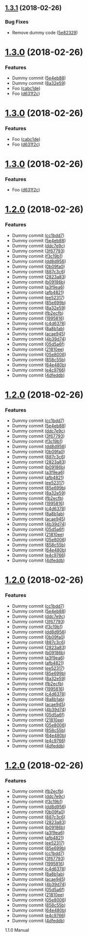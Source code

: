 <a name="1.3.1"></a>
## [1.3.1](https://github.com/sparkassen-hub/sih-semantic-release-config/compare/v1.3.0...v1.3.1) (2018-02-26)


### Bug Fixes

* Remove dummy code ([5e82329](https://github.com/sparkassen-hub/sih-semantic-release-config/commit/5e82329))

<a name="1.3.0"></a>
# [1.3.0](https://github.com/sparkassen-hub/sih-semantic-release-config/compare/v1.2.0...v1.3.0) (2018-02-26)


### Features

* Dummy commit ([5e4eb88](https://github.com/sparkassen-hub/sih-semantic-release-config/commit/5e4eb88))
* Dummy commit ([8a32e59](https://github.com/sparkassen-hub/sih-semantic-release-config/commit/8a32e59))
* Foo ([cabc1de](https://github.com/sparkassen-hub/sih-semantic-release-config/commit/cabc1de))
* Foo ([d631f2c](https://github.com/sparkassen-hub/sih-semantic-release-config/commit/d631f2c))

<a name="1.3.0"></a>
# [1.3.0](https://github.com/sparkassen-hub/sih-semantic-release-config/compare/v1.2.0...v1.3.0) (2018-02-26)


### Features

* Foo ([cabc1de](https://github.com/sparkassen-hub/sih-semantic-release-config/commit/cabc1de))
* Foo ([d631f2c](https://github.com/sparkassen-hub/sih-semantic-release-config/commit/d631f2c))

<a name="1.3.0"></a>
# [1.3.0](https://github.com/sparkassen-hub/sih-semantic-release-config/compare/v1.2.0...v1.3.0) (2018-02-26)


### Features

* Foo ([d631f2c](https://github.com/sparkassen-hub/sih-semantic-release-config/commit/d631f2c))

<a name="1.2.0"></a>
# [1.2.0](https://github.com/sparkassen-hub/sih-semantic-release-config/compare/v1.1.0...v1.2.0) (2018-02-26)


### Features

* Dummy commit ([cc1bdd7](https://github.com/sparkassen-hub/sih-semantic-release-config/commit/cc1bdd7))
* Dummy commit ([5e4eb88](https://github.com/sparkassen-hub/sih-semantic-release-config/commit/5e4eb88))
* Dummy commit ([ddc7e9c](https://github.com/sparkassen-hub/sih-semantic-release-config/commit/ddc7e9c))
* Dummy commit ([3f67793](https://github.com/sparkassen-hub/sih-semantic-release-config/commit/3f67793))
* Dummy commit ([f3c19b1](https://github.com/sparkassen-hub/sih-semantic-release-config/commit/f3c19b1))
* Dummy commit ([dd8d956](https://github.com/sparkassen-hub/sih-semantic-release-config/commit/dd8d956))
* Dummy commit ([0b09fa0](https://github.com/sparkassen-hub/sih-semantic-release-config/commit/0b09fa0))
* Dummy commit ([887c3c6](https://github.com/sparkassen-hub/sih-semantic-release-config/commit/887c3c6))
* Dummy commit ([2823a83](https://github.com/sparkassen-hub/sih-semantic-release-config/commit/2823a83))
* Dummy commit ([b09186b](https://github.com/sparkassen-hub/sih-semantic-release-config/commit/b09186b))
* Dummy commit ([a3f9ea6](https://github.com/sparkassen-hub/sih-semantic-release-config/commit/a3f9ea6))
* Dummy commit ([afb4821](https://github.com/sparkassen-hub/sih-semantic-release-config/commit/afb4821))
* Dummy commit ([ee52317](https://github.com/sparkassen-hub/sih-semantic-release-config/commit/ee52317))
* Dummy commit ([85e699b](https://github.com/sparkassen-hub/sih-semantic-release-config/commit/85e699b))
* Dummy commit ([8a32e59](https://github.com/sparkassen-hub/sih-semantic-release-config/commit/8a32e59))
* Dummy commit ([fb2ecfb](https://github.com/sparkassen-hub/sih-semantic-release-config/commit/fb2ecfb))
* Dummy commit ([1995816](https://github.com/sparkassen-hub/sih-semantic-release-config/commit/1995816))
* Dummy commit ([c4d6378](https://github.com/sparkassen-hub/sih-semantic-release-config/commit/c4d6378))
* Dummy commit ([8a8b1ab](https://github.com/sparkassen-hub/sih-semantic-release-config/commit/8a8b1ab))
* Dummy commit ([acae945](https://github.com/sparkassen-hub/sih-semantic-release-config/commit/acae945))
* Dummy commit ([4b39d74](https://github.com/sparkassen-hub/sih-semantic-release-config/commit/4b39d74))
* Dummy commit ([05d5a6f](https://github.com/sparkassen-hub/sih-semantic-release-config/commit/05d5a6f))
* Dummy commit ([21810ee](https://github.com/sparkassen-hub/sih-semantic-release-config/commit/21810ee))
* Dummy commit ([05e8006](https://github.com/sparkassen-hub/sih-semantic-release-config/commit/05e8006))
* Dummy commit ([858c55b](https://github.com/sparkassen-hub/sih-semantic-release-config/commit/858c55b))
* Dummy commit ([64e480b](https://github.com/sparkassen-hub/sih-semantic-release-config/commit/64e480b))
* Dummy commit ([e4c9766](https://github.com/sparkassen-hub/sih-semantic-release-config/commit/e4c9766))
* Dummy commit ([4dfeddb](https://github.com/sparkassen-hub/sih-semantic-release-config/commit/4dfeddb))

<a name="1.2.0"></a>
# [1.2.0](https://github.com/sparkassen-hub/sih-semantic-release-config/compare/v1.1.0...v1.2.0) (2018-02-26)


### Features

* Dummy commit ([cc1bdd7](https://github.com/sparkassen-hub/sih-semantic-release-config/commit/cc1bdd7))
* Dummy commit ([5e4eb88](https://github.com/sparkassen-hub/sih-semantic-release-config/commit/5e4eb88))
* Dummy commit ([ddc7e9c](https://github.com/sparkassen-hub/sih-semantic-release-config/commit/ddc7e9c))
* Dummy commit ([3f67793](https://github.com/sparkassen-hub/sih-semantic-release-config/commit/3f67793))
* Dummy commit ([f3c19b1](https://github.com/sparkassen-hub/sih-semantic-release-config/commit/f3c19b1))
* Dummy commit ([dd8d956](https://github.com/sparkassen-hub/sih-semantic-release-config/commit/dd8d956))
* Dummy commit ([0b09fa0](https://github.com/sparkassen-hub/sih-semantic-release-config/commit/0b09fa0))
* Dummy commit ([887c3c6](https://github.com/sparkassen-hub/sih-semantic-release-config/commit/887c3c6))
* Dummy commit ([2823a83](https://github.com/sparkassen-hub/sih-semantic-release-config/commit/2823a83))
* Dummy commit ([b09186b](https://github.com/sparkassen-hub/sih-semantic-release-config/commit/b09186b))
* Dummy commit ([a3f9ea6](https://github.com/sparkassen-hub/sih-semantic-release-config/commit/a3f9ea6))
* Dummy commit ([afb4821](https://github.com/sparkassen-hub/sih-semantic-release-config/commit/afb4821))
* Dummy commit ([ee52317](https://github.com/sparkassen-hub/sih-semantic-release-config/commit/ee52317))
* Dummy commit ([85e699b](https://github.com/sparkassen-hub/sih-semantic-release-config/commit/85e699b))
* Dummy commit ([8a32e59](https://github.com/sparkassen-hub/sih-semantic-release-config/commit/8a32e59))
* Dummy commit ([fb2ecfb](https://github.com/sparkassen-hub/sih-semantic-release-config/commit/fb2ecfb))
* Dummy commit ([1995816](https://github.com/sparkassen-hub/sih-semantic-release-config/commit/1995816))
* Dummy commit ([c4d6378](https://github.com/sparkassen-hub/sih-semantic-release-config/commit/c4d6378))
* Dummy commit ([8a8b1ab](https://github.com/sparkassen-hub/sih-semantic-release-config/commit/8a8b1ab))
* Dummy commit ([acae945](https://github.com/sparkassen-hub/sih-semantic-release-config/commit/acae945))
* Dummy commit ([4b39d74](https://github.com/sparkassen-hub/sih-semantic-release-config/commit/4b39d74))
* Dummy commit ([05d5a6f](https://github.com/sparkassen-hub/sih-semantic-release-config/commit/05d5a6f))
* Dummy commit ([21810ee](https://github.com/sparkassen-hub/sih-semantic-release-config/commit/21810ee))
* Dummy commit ([05e8006](https://github.com/sparkassen-hub/sih-semantic-release-config/commit/05e8006))
* Dummy commit ([858c55b](https://github.com/sparkassen-hub/sih-semantic-release-config/commit/858c55b))
* Dummy commit ([64e480b](https://github.com/sparkassen-hub/sih-semantic-release-config/commit/64e480b))
* Dummy commit ([e4c9766](https://github.com/sparkassen-hub/sih-semantic-release-config/commit/e4c9766))
* Dummy commit ([4dfeddb](https://github.com/sparkassen-hub/sih-semantic-release-config/commit/4dfeddb))

<a name="1.2.0"></a>
# [1.2.0](https://github.com/sparkassen-hub/sih-semantic-release-config/compare/v1.1.0...v1.2.0) (2018-02-26)


### Features

* Dummy commit ([cc1bdd7](https://github.com/sparkassen-hub/sih-semantic-release-config/commit/cc1bdd7))
* Dummy commit ([5e4eb88](https://github.com/sparkassen-hub/sih-semantic-release-config/commit/5e4eb88))
* Dummy commit ([ddc7e9c](https://github.com/sparkassen-hub/sih-semantic-release-config/commit/ddc7e9c))
* Dummy commit ([3f67793](https://github.com/sparkassen-hub/sih-semantic-release-config/commit/3f67793))
* Dummy commit ([f3c19b1](https://github.com/sparkassen-hub/sih-semantic-release-config/commit/f3c19b1))
* Dummy commit ([dd8d956](https://github.com/sparkassen-hub/sih-semantic-release-config/commit/dd8d956))
* Dummy commit ([0b09fa0](https://github.com/sparkassen-hub/sih-semantic-release-config/commit/0b09fa0))
* Dummy commit ([887c3c6](https://github.com/sparkassen-hub/sih-semantic-release-config/commit/887c3c6))
* Dummy commit ([2823a83](https://github.com/sparkassen-hub/sih-semantic-release-config/commit/2823a83))
* Dummy commit ([b09186b](https://github.com/sparkassen-hub/sih-semantic-release-config/commit/b09186b))
* Dummy commit ([a3f9ea6](https://github.com/sparkassen-hub/sih-semantic-release-config/commit/a3f9ea6))
* Dummy commit ([afb4821](https://github.com/sparkassen-hub/sih-semantic-release-config/commit/afb4821))
* Dummy commit ([ee52317](https://github.com/sparkassen-hub/sih-semantic-release-config/commit/ee52317))
* Dummy commit ([85e699b](https://github.com/sparkassen-hub/sih-semantic-release-config/commit/85e699b))
* Dummy commit ([8a32e59](https://github.com/sparkassen-hub/sih-semantic-release-config/commit/8a32e59))
* Dummy commit ([fb2ecfb](https://github.com/sparkassen-hub/sih-semantic-release-config/commit/fb2ecfb))
* Dummy commit ([1995816](https://github.com/sparkassen-hub/sih-semantic-release-config/commit/1995816))
* Dummy commit ([c4d6378](https://github.com/sparkassen-hub/sih-semantic-release-config/commit/c4d6378))
* Dummy commit ([8a8b1ab](https://github.com/sparkassen-hub/sih-semantic-release-config/commit/8a8b1ab))
* Dummy commit ([acae945](https://github.com/sparkassen-hub/sih-semantic-release-config/commit/acae945))
* Dummy commit ([4b39d74](https://github.com/sparkassen-hub/sih-semantic-release-config/commit/4b39d74))
* Dummy commit ([05d5a6f](https://github.com/sparkassen-hub/sih-semantic-release-config/commit/05d5a6f))
* Dummy commit ([21810ee](https://github.com/sparkassen-hub/sih-semantic-release-config/commit/21810ee))
* Dummy commit ([05e8006](https://github.com/sparkassen-hub/sih-semantic-release-config/commit/05e8006))
* Dummy commit ([858c55b](https://github.com/sparkassen-hub/sih-semantic-release-config/commit/858c55b))
* Dummy commit ([64e480b](https://github.com/sparkassen-hub/sih-semantic-release-config/commit/64e480b))
* Dummy commit ([e4c9766](https://github.com/sparkassen-hub/sih-semantic-release-config/commit/e4c9766))
* Dummy commit ([4dfeddb](https://github.com/sparkassen-hub/sih-semantic-release-config/commit/4dfeddb))

<a name="1.2.0"></a>
# [1.2.0](https://github.com/sparkassen-hub/sih-semantic-release-config/compare/v1.1.0...v1.2.0) (2018-02-26)


### Features

* Dummy commit ([fb2ecfb](https://github.com/sparkassen-hub/sih-semantic-release-config/commit/fb2ecfb))
* Dummy commit ([ddc7e9c](https://github.com/sparkassen-hub/sih-semantic-release-config/commit/ddc7e9c))
* Dummy commit ([f3c19b1](https://github.com/sparkassen-hub/sih-semantic-release-config/commit/f3c19b1))
* Dummy commit ([dd8d956](https://github.com/sparkassen-hub/sih-semantic-release-config/commit/dd8d956))
* Dummy commit ([0b09fa0](https://github.com/sparkassen-hub/sih-semantic-release-config/commit/0b09fa0))
* Dummy commit ([887c3c6](https://github.com/sparkassen-hub/sih-semantic-release-config/commit/887c3c6))
* Dummy commit ([2823a83](https://github.com/sparkassen-hub/sih-semantic-release-config/commit/2823a83))
* Dummy commit ([b09186b](https://github.com/sparkassen-hub/sih-semantic-release-config/commit/b09186b))
* Dummy commit ([a3f9ea6](https://github.com/sparkassen-hub/sih-semantic-release-config/commit/a3f9ea6))
* Dummy commit ([afb4821](https://github.com/sparkassen-hub/sih-semantic-release-config/commit/afb4821))
* Dummy commit ([ee52317](https://github.com/sparkassen-hub/sih-semantic-release-config/commit/ee52317))
* Dummy commit ([85e699b](https://github.com/sparkassen-hub/sih-semantic-release-config/commit/85e699b))
* Dummy commit ([cc1bdd7](https://github.com/sparkassen-hub/sih-semantic-release-config/commit/cc1bdd7))
* Dummy commit ([3f67793](https://github.com/sparkassen-hub/sih-semantic-release-config/commit/3f67793))
* Dummy commit ([1995816](https://github.com/sparkassen-hub/sih-semantic-release-config/commit/1995816))
* Dummy commit ([c4d6378](https://github.com/sparkassen-hub/sih-semantic-release-config/commit/c4d6378))
* Dummy commit ([8a8b1ab](https://github.com/sparkassen-hub/sih-semantic-release-config/commit/8a8b1ab))
* Dummy commit ([acae945](https://github.com/sparkassen-hub/sih-semantic-release-config/commit/acae945))
* Dummy commit ([4b39d74](https://github.com/sparkassen-hub/sih-semantic-release-config/commit/4b39d74))
* Dummy commit ([05d5a6f](https://github.com/sparkassen-hub/sih-semantic-release-config/commit/05d5a6f))
* Dummy commit ([21810ee](https://github.com/sparkassen-hub/sih-semantic-release-config/commit/21810ee))
* Dummy commit ([05e8006](https://github.com/sparkassen-hub/sih-semantic-release-config/commit/05e8006))
* Dummy commit ([858c55b](https://github.com/sparkassen-hub/sih-semantic-release-config/commit/858c55b))
* Dummy commit ([64e480b](https://github.com/sparkassen-hub/sih-semantic-release-config/commit/64e480b))
* Dummy commit ([e4c9766](https://github.com/sparkassen-hub/sih-semantic-release-config/commit/e4c9766))
* Dummy commit ([4dfeddb](https://github.com/sparkassen-hub/sih-semantic-release-config/commit/4dfeddb))

1.1.0 Manual

